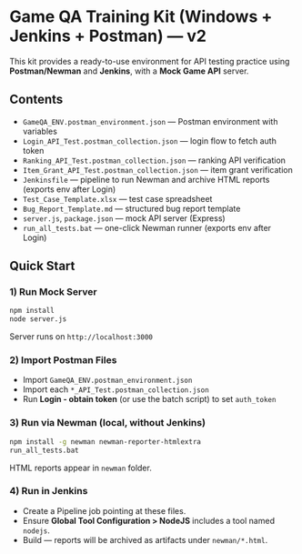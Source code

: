 # Game QA Training Kit (Windows + Jenkins + Postman) — v2

This kit provides a ready-to-use environment for API testing practice using **Postman/Newman** and **Jenkins**, with a **Mock Game API** server.

## Contents
- `GameQA_ENV.postman_environment.json` — Postman environment with variables
- `Login_API_Test.postman_collection.json` — login flow to fetch auth token
- `Ranking_API_Test.postman_collection.json` — ranking API verification
- `Item_Grant_API_Test.postman_collection.json` — item grant verification
- `Jenkinsfile` — pipeline to run Newman and archive HTML reports (exports env after Login)
- `Test_Case_Template.xlsx` — test case spreadsheet
- `Bug_Report_Template.md` — structured bug report template
- `server.js`, `package.json` — mock API server (Express)
- `run_all_tests.bat` — one-click Newman runner (exports env after Login)

## Quick Start

### 1) Run Mock Server
```bash
npm install
node server.js
```
Server runs on `http://localhost:3000`

### 2) Import Postman Files
- Import `GameQA_ENV.postman_environment.json`
- Import each `*_API_Test.postman_collection.json`
- Run **Login - obtain token** (or use the batch script) to set `auth_token`

### 3) Run via Newman (local, without Jenkins)
```bash
npm install -g newman newman-reporter-htmlextra
run_all_tests.bat
```
HTML reports appear in `newman` folder.

### 4) Run in Jenkins
- Create a Pipeline job pointing at these files.
- Ensure **Global Tool Configuration > NodeJS** includes a tool named `nodejs`.
- Build — reports will be archived as artifacts under `newman/*.html`.
